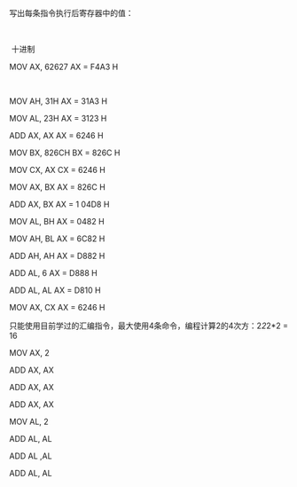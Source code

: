 写出每条指令执行后寄存器中的值：

​                      

​          十进制          

 



 

 



MOV AX, 62627         AX = F4A3 H

​    

MOV AH, 31H          AX = 31A3 H

 

MOV AL, 23H           AX = 3123 H

 

ADD AX, AX            AX = 6246 H

 

MOV BX, 826CH                           BX = 826C H

 

MOV CX, AX                                               CX = 6246 H

 

MOV AX, BX            AX = 826C H

 

ADD AX, BX            AX = 1 04D8 H

 

MOV AL, BH            AX = 0482 H

 

MOV AH, BL            AX = 6C82 H

 

ADD AH, AH            AX = D882 H

 

ADD AL, 6             AX = D888 H

 

ADD AL, AL             AX = D810 H

 

MOV AX, CX            AX = 6246 H

 

只能使用目前学过的汇编指令，最大使用4条命令，编程计算2的4次方：2*2*2*2 = 16

 

MOV AX, 2

ADD AX, AX

ADD AX, AX

ADD AX, AX

 

 

MOV AL, 2

ADD AL, AL

ADD AL ,AL

ADD AL, AL